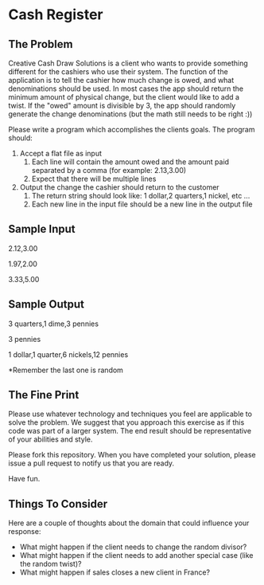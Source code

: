 # Cash Register

## The Problem

Creative Cash Draw Solutions is a client who wants to provide something different for the cashiers who use their system. The function of the application is to tell the cashier how much change is owed, and what denominations should be used. In most cases the app should return the minimum amount of physical change, but the client would like to add a twist. If the "owed" amount is divisible by 3, the app should randomly generate the change denominations (but the math still needs to be right :))

Please write a program which accomplishes the clients goals. The program should:

1. Accept a flat file as input
   1. Each line will contain the amount owed and the amount paid separated by a comma (for example: 2.13,3.00)
   2. Expect that there will be multiple lines
2. Output the change the cashier should return to the customer
   1. The return string should look like: 1 dollar,2 quarters,1 nickel, etc ...
   2. Each new line in the input file should be a new line in the output file

## Sample Input

2.12,3.00

1.97,2.00

3.33,5.00

## Sample Output

3 quarters,1 dime,3 pennies

3 pennies

1 dollar,1 quarter,6 nickels,12 pennies

\*Remember the last one is random

## The Fine Print

Please use whatever technology and techniques you feel are applicable to solve the problem. We suggest that you approach this exercise as if this code was part of a larger system. The end result should be representative of your abilities and style.

Please fork this repository. When you have completed your solution, please issue a pull request to notify us that you are ready.

Have fun.

## Things To Consider

Here are a couple of thoughts about the domain that could influence your response:

- What might happen if the client needs to change the random divisor?
- What might happen if the client needs to add another special case (like the random twist)?
- What might happen if sales closes a new client in France?
